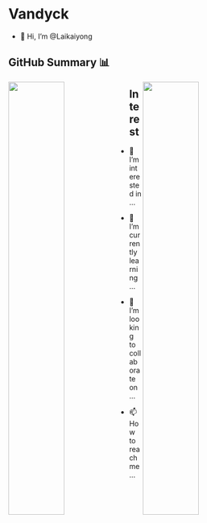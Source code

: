 # Vandyck
- 👋 Hi, I’m @Laikaiyong

## GitHub Summary 📊
<div>
  <img src="https://github-readme-stats.vercel.app/api?username=Laikaiyong&show_icons=true&theme=buefy" align=left width=47% >  
  <img src="https://github-readme-stats.vercel.app/api/top-langs/?username=Laikaiyong&theme=tokyonight&layout=compact" width=47% align=right>
</div>

## Interest
- 👀 I’m interested in ...
- 🌱 I’m currently learning ...


- 💞️ I’m looking to collaborate on ...
- 📫 How to reach me ...
